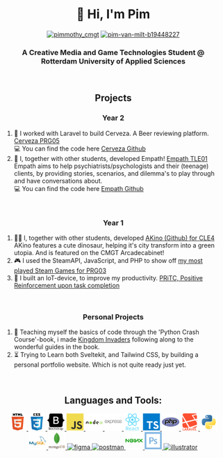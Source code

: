 <h1 align="center">👋 Hi, I'm Pim</h1>
<p align="center">
<!-- Instagram ---><a href="https://instagram.com/pimmothy_cmgt" target="blank"><img align="center" src="https://raw.githubusercontent.com/rahuldkjain/github-profile-readme-generator/master/src/images/icons/Social/instagram.svg" alt="pimmothy_cmgt" height="30" width="40" /></a>
<!-- Linkedin ---><a href="https://linkedin.com/in/pim-van-milt-b19448227" target="blank"><img align="center" src="https://raw.githubusercontent.com/rahuldkjain/github-profile-readme-generator/master/src/images/icons/Social/linked-in-alt.svg" alt="pim-van-milt-b19448227" height="30" width="40" /></a>
</p>
<h3 align="center">A Creative Media and Game Technologies Student @ Rotterdam University of Applied Sciences</h3>

<br/>
      <h2 align="center">Projects</h2>
<h3 align="center">Year 2</h3>
      <ol>
            <li>
🍻 I worked with Laravel to build Cerveza. A Beer reviewing platform. <a href="https://cerveza.pimmothy.live/">Cerveza PRG05</a><br/>        
                  💻 You can find the code here <a href="https://github.com/PimMiii/PRG05-Framework">Cerveza Github</a><br/>
            </li>
            <li>
🤝 I, together with other students, developed Empath! <a href="https://tle01.pimmothy.live/">Empath TLE01</a><br/>
 Empath aims to help psychiatrists/psychologists and their (teenage) clients, by providing stories, scenarios, and dilemma's to play through and have conversations about.<br/>     
                  💻 You can find the code here <a href="https://github.com/KCvandenBergh/TLE-TEAM01-HSLEIDEN">Empath Github</a><br/>
            </li>
      </ol>
      <br/>
      <h3 align="center">Year 1</h3>
      <ol>
            <li>
                  🐱‍🐉 I, together with other students, developed <a href="https://github.com/Isissss/CLE4">AKino (Github) for CLE4</a><br/>
     AKino features a cute dinosaur, helping it's city transform into a green utopia. And is featured on the CMGT Arcadecabinet!<br/>
            </li>
            <li>
                🎮 I used the SteamAPI, JavaScript, and PHP to show off <a href="https://github.com/PimMiii/prg03magazine">my most played Steam Games for PRG03</a>
            </li>
            <li>
                🐍 I built an IoT-device, to improve my productivity. <a href="https://github.com/PimMiii/Data-Science-IoT-KP02">PRiTC, Positive Reinforcement upon task completion</a>
            </li>
            </ol>
            <br>
            <h3 align="center">Personal Projects</h3>
            <ol>
            <li>
                  📝 Teaching myself the basics of code through the 'Python Crash Course'-book, i made <a href="https://github.com/PimMiii/Kingdom_Invaders"> Kingdom Invaders</a> following along to the wonderful guides in the book.
            </li>
            <li>
                ⏳ Trying to Learn both Sveltekit, and Tailwind CSS, by building a personal portfolio website. Which is not quite ready just yet. 
            </li>
            </ol>
            <br/>
<h2 align="center">Languages and Tools:</h2>
<p align="center">
<!-- HTML ---> <a href="https://www.w3.org/html/" target="_blank" rel="noreferrer"> <img src="https://raw.githubusercontent.com/devicons/devicon/master/icons/html5/html5-original-wordmark.svg" alt="html5" width="40" height="40"/> </a>
<!-- CSS ---> <a href="https://www.w3schools.com/css/" target="_blank" rel="noreferrer"> <img src="https://raw.githubusercontent.com/devicons/devicon/master/icons/css3/css3-original-wordmark.svg" alt="css3" width="40" height="40"/> </a>
<!-- Bootstrap---><a href="https://getbootstrap.com" target="_blank" rel="noreferrer"> <img src="https://raw.githubusercontent.com/devicons/devicon/master/icons/bootstrap/bootstrap-plain-wordmark.svg" alt="bootstrap" width="40" height="40"/> </a>
<!-- JavaScript ---> <a href="https://developer.mozilla.org/en-US/docs/Web/JavaScript" target="_blank" rel="noreferrer"> <img src="https://raw.githubusercontent.com/devicons/devicon/master/icons/javascript/javascript-original.svg" alt="javascript" width="40" height="40"/> </a>
<!-- NodeJS ---> <a href="https://nodejs.org" target="_blank" rel="noreferrer"> <img src="https://raw.githubusercontent.com/devicons/devicon/master/icons/nodejs/nodejs-original-wordmark.svg" alt="nodejs" width="40" height="40"/> </a>
<!-- ExpressJS ---> <a href="https://expressjs.com" target="_blank" rel="noreferrer"> <img src="https://raw.githubusercontent.com/devicons/devicon/master/icons/express/express-original-wordmark.svg" alt="express" width="40" height="40"/> </a>
<!-- ReactJS ---> <a href="https://reactjs.org/" target="_blank" rel="noreferrer"> <img src="https://raw.githubusercontent.com/devicons/devicon/master/icons/react/react-original-wordmark.svg" alt="react" width="40" height="40"/> </a>
<!-- TypeScript ---> <a href="https://www.typescriptlang.org/" target="_blank" rel="noreferrer"> <img src="https://raw.githubusercontent.com/devicons/devicon/master/icons/typescript/typescript-original.svg" alt="typescript" width="40" height="40"/> </a> 
<!-- PHP ---> <a href="https://www.php.net" target="_blank" rel="noreferrer"> <img src="https://raw.githubusercontent.com/devicons/devicon/master/icons/php/php-original.svg" alt="php" width="40" height="40"/> </a>
<!-- Laravel ---> <a href="https://laravel.com/" target="_blank" rel="noreferrer"> <img src="https://raw.githubusercontent.com/devicons/devicon/master/icons/laravel/laravel-plain-wordmark.svg" alt="laravel" width="40" height="40"/> </a>
<!-- Python ---> <a href="https://www.python.org" target="_blank" rel="noreferrer"> <img src="https://raw.githubusercontent.com/devicons/devicon/master/icons/python/python-original.svg" alt="python" width="40" height="40"/> </a>
<!-- MySQL ---> <a href="https://www.mysql.com/" target="_blank" rel="noreferrer"> <img src="https://raw.githubusercontent.com/devicons/devicon/master/icons/mysql/mysql-original-wordmark.svg" alt="mysql" width="40" height="40"/> </a> 
<!-- MongoDB ---> <a href="https://www.mongodb.com/" target="_blank" rel="noreferrer"> <img src="https://raw.githubusercontent.com/devicons/devicon/master/icons/mongodb/mongodb-original-wordmark.svg" alt="mongodb" width="40" height="40"/> </a>
<!-- Figma ---> <a href="https://www.figma.com/" target="_blank" rel="noreferrer"> <img src="https://www.vectorlogo.zone/logos/figma/figma-icon.svg" alt="figma" width="40" height="40"/> </a>
<!-- Postman ---> <a href="https://postman.com" target="_blank" rel="noreferrer"> <img src="https://www.vectorlogo.zone/logos/getpostman/getpostman-icon.svg" alt="postman" width="40" height="40"/> </a>
<!-- NginX ---> <a href="https://www.nginx.com" target="_blank" rel="noreferrer"> <img src="https://raw.githubusercontent.com/devicons/devicon/master/icons/nginx/nginx-original.svg" alt="nginx" width="40" height="40"/> </a>
<!-- Photoshop ---> <a href="https://www.photoshop.com/en" target="_blank" rel="noreferrer"> <img src="https://raw.githubusercontent.com/devicons/devicon/master/icons/photoshop/photoshop-line.svg" alt="photoshop" width="40" height="40"/> </a>
<!-- Illustrator ---> <a href="https://www.adobe.com/in/products/illustrator.html" target="_blank" rel="noreferrer"> <img src="https://www.vectorlogo.zone/logos/adobe_illustrator/adobe_illustrator-icon.svg" alt="illustrator" width="40" height="40"/> </a>
</p>
<!---
PimMiii/PimMiii is a ✨ special ✨ repository because its `README.md` (this file) appears on your GitHub profile.
You can click the Preview link to take a look at your changes.
--->
